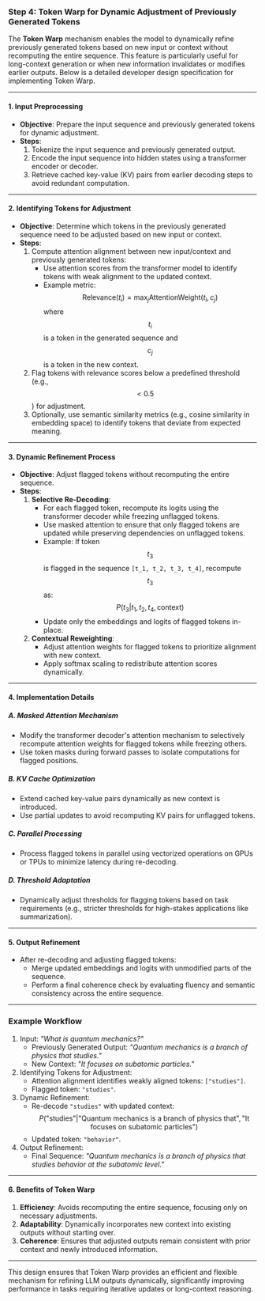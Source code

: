 ### **Step 4: Token Warp for Dynamic Adjustment of Previously Generated Tokens**

The **Token Warp** mechanism enables the model to dynamically refine previously generated tokens based on new input or context without recomputing the entire sequence. This feature is particularly useful for long-context generation or when new information invalidates or modifies earlier outputs. Below is a detailed developer design specification for implementing Token Warp.

---

#### **1. Input Preprocessing**
- **Objective**: Prepare the input sequence and previously generated tokens for dynamic adjustment.
- **Steps**:
  1. Tokenize the input sequence and previously generated output.
  2. Encode the input sequence into hidden states using a transformer encoder or decoder.
  3. Retrieve cached key-value (KV) pairs from earlier decoding steps to avoid redundant computation.

---

#### **2. Identifying Tokens for Adjustment**
- **Objective**: Determine which tokens in the previously generated sequence need to be adjusted based on new input or context.
- **Steps**:
  1. Compute attention alignment between new input/context and previously generated tokens:
     - Use attention scores from the transformer model to identify tokens with weak alignment to the updated context.
     - Example metric:
       $$
       \text{Relevance}(t_i) = \max_{j} \text{AttentionWeight}(t_i, c_j)
       $$
       where $$ t_i $$ is a token in the generated sequence and $$ c_j $$ is a token in the new context.
  2. Flag tokens with relevance scores below a predefined threshold (e.g., $$ <0.5 $$) for adjustment.
  3. Optionally, use semantic similarity metrics (e.g., cosine similarity in embedding space) to identify tokens that deviate from expected meaning.

---

#### **3. Dynamic Refinement Process**
- **Objective**: Adjust flagged tokens without recomputing the entire sequence.
- **Steps**:
  1. **Selective Re-Decoding**:
     - For each flagged token, recompute its logits using the transformer decoder while freezing unflagged tokens.
     - Use masked attention to ensure that only flagged tokens are updated while preserving dependencies on unflagged tokens.
     - Example: If token $$ t_3 $$ is flagged in the sequence `[t_1, t_2, t_3, t_4]`, recompute $$ t_3 $$ as:
       $$
       P(t_3 | t_1, t_2, t_4, \text{context})
       $$
     - Update only the embeddings and logits of flagged tokens in-place.
  2. **Contextual Reweighting**:
     - Adjust attention weights for flagged tokens to prioritize alignment with new context.
     - Apply softmax scaling to redistribute attention scores dynamically.

---

#### **4. Implementation Details**
##### **A. Masked Attention Mechanism**
- Modify the transformer decoder's attention mechanism to selectively recompute attention weights for flagged tokens while freezing others.
- Use token masks during forward passes to isolate computations for flagged positions.

##### **B. KV Cache Optimization**
- Extend cached key-value pairs dynamically as new context is introduced.
- Use partial updates to avoid recomputing KV pairs for unflagged tokens.

##### **C. Parallel Processing**
- Process flagged tokens in parallel using vectorized operations on GPUs or TPUs to minimize latency during re-decoding.

##### **D. Threshold Adaptation**
- Dynamically adjust thresholds for flagging tokens based on task requirements (e.g., stricter thresholds for high-stakes applications like summarization).

---

#### **5. Output Refinement**
- After re-decoding and adjusting flagged tokens:
  - Merge updated embeddings and logits with unmodified parts of the sequence.
  - Perform a final coherence check by evaluating fluency and semantic consistency across the entire sequence.

---

### Example Workflow
1. Input: *"What is quantum mechanics?"*
   - Previously Generated Output: *"Quantum mechanics is a branch of physics that studies."*
   - New Context: *"It focuses on subatomic particles."*
2. Identifying Tokens for Adjustment:
   - Attention alignment identifies weakly aligned tokens: `["studies"]`.
   - Flagged token: `"studies"`.
3. Dynamic Refinement:
   - Re-decode `"studies"` with updated context:
     $$
     P(\text{"studies"} | \text{"Quantum mechanics is a branch of physics that"}, \text{"It focuses on subatomic particles"})
     $$
   - Updated token: `"behavior"`.
4. Output Refinement:
   - Final Sequence: *"Quantum mechanics is a branch of physics that studies behavior at the subatomic level."*

---

#### **6. Benefits of Token Warp**
1. **Efficiency**: Avoids recomputing the entire sequence, focusing only on necessary adjustments.
2. **Adaptability**: Dynamically incorporates new context into existing outputs without starting over.
3. **Coherence**: Ensures that adjusted outputs remain consistent with prior context and newly introduced information.

---

This design ensures that Token Warp provides an efficient and flexible mechanism for refining LLM outputs dynamically, significantly improving performance in tasks requiring iterative updates or long-context reasoning.
